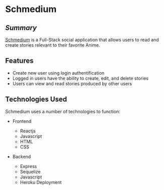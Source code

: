 # Schmedium
## _Summary_

[Schmedium](www.schmedium.herokuapp.com "Schmedium") is a Full-Stack social application that allows users to read and create stories relevant to their favorite Anime.

## Features

- Create new user using login authentification
- Logged in users have the ability to create, edit, and delete stories
- Users can view and read stories produced by other users

## Technologies Used

Schmedium uses a number of technologies to function:
- Frontend
    - Reactjs
    - Javascript
    - HTML
    - CSS

- Backend
    - Express
    - Sequelize
    - Javascript
    - Heroku Deployment
